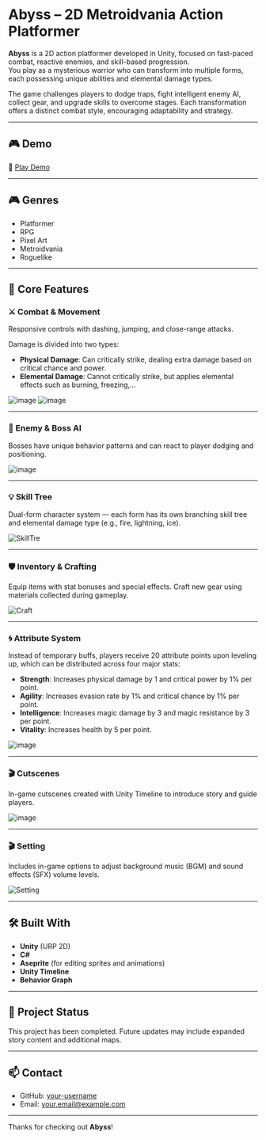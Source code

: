 # Abyss – 2D Metroidvania Action Platformer

**Abyss** is a 2D action platformer developed in Unity, focused on fast-paced combat, reactive enemies, and skill-based progression.  
You play as a mysterious warrior who can transform into multiple forms, each possessing unique abilities and elemental damage types.

The game challenges players to dodge traps, fight intelligent enemy AI, collect gear, and upgrade skills to overcome stages. Each transformation offers a distinct combat style, encouraging adaptability and strategy.

---

## 🎮 Demo

🔗 [Play Demo](https://your-demo-link.com)

---

## 🎮 Genres

- Platformer  
- RPG  
- Pixel Art  
- Metroidvania  
- Roguelike  

---

## 🧩 Core Features

### ⚔️ Combat & Movement  
Responsive controls with dashing, jumping, and close-range attacks.

Damage is divided into two types:

- **Physical Damage**: Can critically strike, dealing extra damage based on critical chance and power.
- **Elemental Damage**: Cannot critically strike, but applies elemental effects such as burning, freezing,...

![image](https://github.com/user-attachments/assets/865e1e0d-c017-4339-9314-f80de750fe27)
![image](https://github.com/user-attachments/assets/55854416-58c0-41ea-a9db-7c47c82461a5)


---

### 🧠 Enemy & Boss AI  
Bosses have unique behavior patterns and can react to player dodging and positioning.

![image](https://github.com/user-attachments/assets/70f5afa1-49d3-48d8-b502-6689c4c7781d)

---

### 💡 Skill Tree
Dual-form character system — each form has its own branching skill tree and elemental damage type (e.g., fire, lightning, ice).

![SkillTre](https://github.com/user-attachments/assets/6df6fefe-dcdb-46cc-916f-7a4ac334c478)


---

### 🛡 Inventory & Crafting  
Equip items with stat bonuses and special effects. Craft new gear using materials collected during gameplay.

![Craft](https://github.com/user-attachments/assets/48bdd4ed-6f0a-41a6-b18d-634fd720a8f7)

---

### 🌀 Attribute System  
Instead of temporary buffs, players receive 20 attribute points upon leveling up, which can be distributed across four major stats:

- **Strength**: Increases physical damage by 1 and critical power by 1% per point.  
- **Agility**: Increases evasion rate by 1% and critical chance by 1% per point.  
- **Intelligence**: Increases magic damage by 3 and magic resistance by 3 per point.  
- **Vitality**: Increases health by 5 per point.

![image](https://github.com/user-attachments/assets/8a8080a1-5c9f-44f5-8c72-0c08e36e4289)

---

### 🎬 Cutscenes  
In-game cutscenes created with Unity Timeline to introduce story and guide players.

![image](https://github.com/user-attachments/assets/2304781e-2543-47de-a812-1363cc8b816d)


---

### 🎬 Setting 
Includes in-game options to adjust background music (BGM) and sound effects (SFX) volume levels.

![Setting](https://github.com/user-attachments/assets/8cc6c2c0-149f-4a5f-9703-5b65fd2824b8)

---

## 🛠 Built With

- **Unity** (URP 2D)  
- **C#**  
- **Aseprite** (for editing sprites and animations)  
- **Unity Timeline**
- **Behavior Graph**
---

## 📌 Project Status

This project has been completed.
Future updates may include expanded story content and additional maps.

---

## 📫 Contact

- GitHub: [your-username](https://github.com/your-username)  
- Email: your.email@example.com

---

Thanks for checking out **Abyss**!
